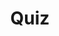 ---
title: "Quiz"
passing_percentage: 70
layout: "test"
type: "test"
questions:
  - id: "q1"
    text: "What is CloudNativePG?"
    type: "single-answer"
    marks: 2
    options:
      - id: "a"
        text: "A database management system"
      - id: "b"
        text: "A Level5 Kubernetes operator that efficiently manages PostgreSQL clusters"
        is_correct: true
      - id: "c"
        text: "A container orchestration platform"
      - id: "d"
        text: "A PostgreSQL monitoring solution"
  - id: "q2"
    text: "What resources will be imported and deployed in this tutorial? (Select all that apply)"
    type: "multiple-answers"
    marks: 2
    options:
      - id: "a"
        text: "CloudNativePG manifest files"
        is_correct: true
      - id: "b"
        text: "Sample application manifest files"
        is_correct: true
      - id: "c"
        text: "Load balancer configurations"
      - id: "d"
        text: "Monitoring dashboards"
  - id: "q3"
    text: "Which architectural approach does CloudNativePG follow?"
    type: "short_answer" 
    marks: 2
    correct_answer: "Cloud native" 
---